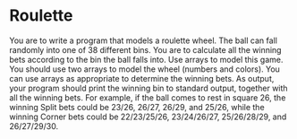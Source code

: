# Roulette
You are to write a program that models a roulette wheel. The ball can fall randomly into one of 38 different bins. You are to calculate all the winning bets according to the bin the ball falls into. Use arrays to model this game. You should use two arrays to model the wheel (numbers and colors). You can use arrays as appropriate to determine the winning bets. As output, your program should print the winning bin to standard output, together with all the winning bets. For example, if the ball comes to rest in square 26, the winning Split bets could be 23/26, 26/27, 26/29, and 25/26, while the winning Corner bets could be 22/23/25/26, 23/24/26/27, 25/26/28/29, and 26/27/29/30.
